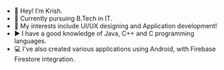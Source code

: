 - 👋 Hey! I’m Krish.
- 🌱 Currently pursuing B.Tech in IT.
- 👀 My interests include UI/UX designing and Application development!
-  ▶ I have a good knowledge of Java, C++ and C programming languages.
- 💻 I've also created various applications using Android, with Firebase Firestore integration.

<!---
krishpatel46/krishpatel46 is a ✨ special ✨ repository because its `README.md` (this file) appears on your GitHub profile.
You can click the Preview link to take a look at your changes.
--->
